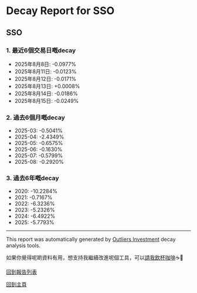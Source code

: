 # Decay Report for SSO

## SSO

### 1. 最近6個交易日嘅decay

- 2025年8月8日: -0.0977%
- 2025年8月11日: -0.0123%
- 2025年8月12日: -0.0171%
- 2025年8月13日: +0.0008%
- 2025年8月14日: -0.0186%
- 2025年8月15日: -0.0249%

### 2. 過去6個月嘅decay

- 2025-03: -0.5041%
- 2025-04: -2.4349%
- 2025-05: -0.6575%
- 2025-06: -0.1630%
- 2025-07: -0.5799%
- 2025-08: -0.2920%

### 3. 過去6年嘅decay

- 2020: -10.2284%
- 2021: -0.7167%
- 2022: -6.3236%
- 2023: -5.2326%
- 2024: -6.4922%
- 2025: -5.7793%

------------------------------
This report was automatically generated by [Outliers Investment](https://outliersecon.github.io/Outliers-Investment/) decay analysis tools.

如果你覺得呢啲資料有用，想支持我繼續改進呢個工具，可以[請我飲杯咖啡](https://buymeacoffee.com/outliersecon)☕🙏

[回到報告列表](https://outliersecon.github.io/Outliers-Investment/reports/reports_public)

[回到主頁](https://outliersecon.github.io/Outliers-Investment/)